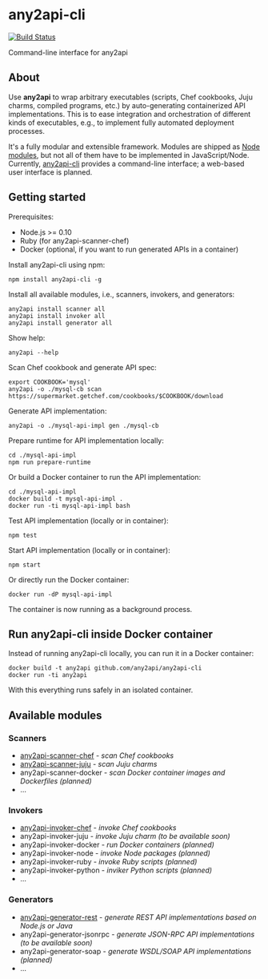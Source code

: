 # any2api-cli

[![Build Status](https://travis-ci.org/any2api/any2api-cli.svg?branch=master)](https://travis-ci.org/any2api/any2api-cli)

Command-line interface for any2api



## About

Use **any2api** to wrap arbitrary executables (scripts, Chef cookbooks, Juju charms, compiled programs, etc.) by auto-generating containerized API implementations. This is to ease integration and orchestration of different kinds of executables, e.g., to implement fully automated deployment processes.

It's a fully modular and extensible framework. Modules are shipped as [Node modules](https://www.npmjs.org/browse/keyword/any2api), but not all of them have to be implemented in JavaScript/Node. Currently, [any2api-cli](https://github.com/any2api/any2api-cli) provides a command-line interface; a web-based user interface is planned.



## Getting started

Prerequisites:

* Node.js >= 0.10
* Ruby (for any2api-scanner-chef)
* Docker (optional, if you want to run generated APIs in a container)

Install any2api-cli using npm:

    npm install any2api-cli -g

Install all available modules, i.e., scanners, invokers, and generators:

    any2api install scanner all
    any2api install invoker all
    any2api install generator all

Show help:

    any2api --help

Scan Chef cookbook and generate API spec:

    export COOKBOOK='mysql'
    any2api -o ./mysql-cb scan https://supermarket.getchef.com/cookbooks/$COOKBOOK/download

Generate API implementation:

    any2api -o ./mysql-api-impl gen ./mysql-cb

Prepare runtime for API implementation locally:

    cd ./mysql-api-impl
    npm run prepare-runtime
    
Or build a Docker container to run the API implementation:

    cd ./mysql-api-impl
    docker build -t mysql-api-impl .
    docker run -ti mysql-api-impl bash

Test API implementation (locally or in container):

    npm test

Start API implementation (locally or in container):

    npm start

Or directly run the Docker container:

    docker run -dP mysql-api-impl

The container is now running as a background process.



## Run any2api-cli inside Docker container

Instead of running any2api-cli locally, you can run it in a Docker container:

    docker build -t any2api github.com/any2api/any2api-cli
    docker run -ti any2api

With this everything runs safely in an isolated container.



## Available modules

### Scanners

* [any2api-scanner-chef](https://github.com/any2api/any2api-scanner-chef) - *scan Chef cookbooks*
* [any2api-scanner-juju](https://github.com/any2api/any2api-scanner-juju) - *scan Juju charms*
* any2api-scanner-docker - *scan Docker container images and Dockerfiles (planned)*
* ...

### Invokers

* [any2api-invoker-chef](https://github.com/any2api/any2api-invoker-chef) - *invoke Chef cookbooks*
* any2api-invoker-juju - *invoke Juju charm (to be available soon)*
* any2api-invoker-docker - *run Docker containers (planned)*
* any2api-invoker-node - *invoke Node packages (planned)*
* any2api-invoker-ruby - *invoke Ruby scripts (planned)*
* any2api-invoker-python - *inviker Python scripts (planned)*
* ...

### Generators

* [any2api-generator-rest](https://github.com/any2api/any2api-generator-rest) - *generate REST API implementations based on Node.js or Java*
* any2api-generator-jsonrpc - *generate JSON-RPC API implementations (to be available soon)*
* any2api-generator-soap - *generate WSDL/SOAP API implementations (planned)*
* ...
